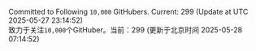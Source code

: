 Committed to Following `10,000` GitHubers. Current: <!-- FOLLOWING_COUNT -->299<!-- FOLLOWING_COUNT --> (Update at UTC <!-- LAST_UPDATED -->2025-05-27 23:14:52<!-- LAST_UPDATED -->)<br>
致力于关注`10,000`个GitHuber。当前：<!-- FOLLOWING_COUNT -->299<!-- FOLLOWING_COUNT --> (更新于北京时间 <!-- LAST_UPDATED_CST -->2025-05-28 07:14:52<!-- LAST_UPDATED_CST -->)
